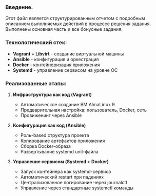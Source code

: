 ### Введение.
Этот файл является структурированным отчетом с подробным описанием выполняемых действий в процессе решения задания. Выполнены основная часть и все бонусные задания.


### Технологический стек:
- **Vagrant + Libvirt** - создание виртуальной машины
- **Ansible** - конфигурация и оркестрация
- **Docker** - контейнеризация приложения
- **Systemd** - управление сервисом на уровне ОС

### Реализованные этапы:

1. **Инфраструктура как код (Vagrant)**
   - Автоматическое создание ВМ AlmaLinux 9
   - Предварительная настройка: пользователь, Docker, сеть
   - Провиженинг через Ansible

2. **Конфигурация как код (Ansible)**
   - Роль-based структура проекта
   - Копирование артефактов приложения
   - Сборка Docker-образа
   - Развертывание systemd unit-файла

3. **Управление сервисом (Systemd + Docker)**
   - Запуск контейнера как systemd-сервиса
   - Автоматический restart при падениях
   - Централизованное логирование через journalctl
   - Управление через стандартные systemctl команды
